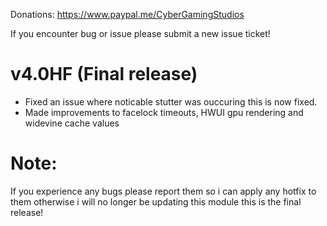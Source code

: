 Donations:
https://www.paypal.me/CyberGamingStudios

If you encounter bug or issue please submit a new issue ticket!

# v4.0HF (Final release)
- Fixed an issue where noticable stutter was ouccuring this is now fixed.
- Made improvements to facelock timeouts, HWUI gpu rendering and widevine cache values 

# Note: 
If you experience any bugs please report them so i can apply any hotfix to them otherwise i will no longer be updating this module this is the final release!